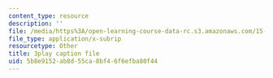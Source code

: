 ```yaml
---
content_type: resource
description: ''
file: /media/https%3A/open-learning-course-data-rc.s3.amazonaws.com/15-401-finance-theory-i-fall-2008/5b8e9152ab8d55ca8bf46f6efba80f44_J7d3vcaS9-o.vtt
file_type: application/x-subrip
resourcetype: Other
title: 3play caption file
uid: 5b8e9152-ab8d-55ca-8bf4-6f6efba80f44
---
```

